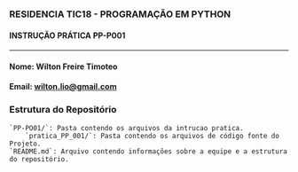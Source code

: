 ### RESIDENCIA TIC18 - PROGRAMAÇÃO EM PYTHON
#### INSTRUÇÃO PRÁTICA PP-P001

____

#### Nome: Wilton Freire Timoteo
#### Email: wilton.lio@gmail.com

### Estrutura do Repositório 


    `PP-PO01/`: Pasta contendo os arquivos da intrucao pratica.
        `pratica_PP_001/`: Pasta contendo os arquivos de código fonte do Projeto.
    `README.md`: Arquivo contendo informações sobre a equipe e a estrutura do repositório.
